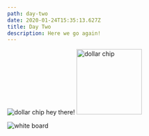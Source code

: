 ```yaml
---
path: day-two
date: 2020-01-24T15:35:13.627Z
title: Day Two
description: Here we go again!
---
```

![dollar chip](../../assets/1dollar.png "I changed the path here.") 
hey there!
<img src="../../assets/1dollar.png" alt="dollar chip"
	title="Dollar chip as html" width="150" />

![white board](assets/board-day1.jpg "I didn't change this one :(")
